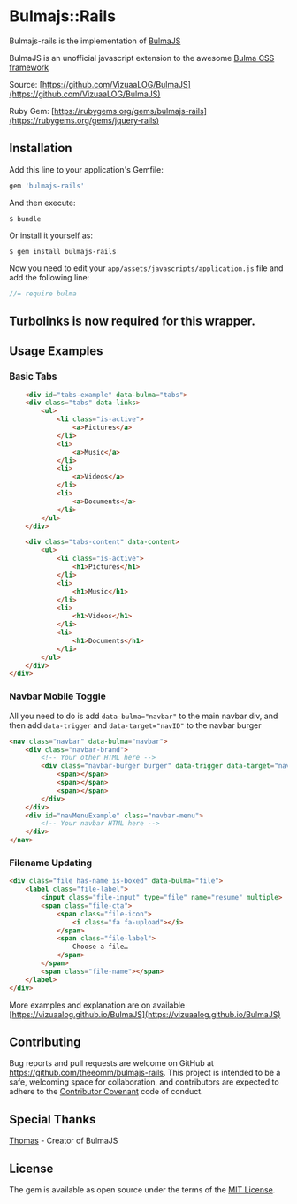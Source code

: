 # Bulmajs::Rails

Bulmajs-rails is the implementation of [BulmaJS](https://github.com/VizuaaLOG/BulmaJS)

BulmaJS is an unofficial javascript extension to the awesome [Bulma CSS framework](https://bulma.io)

Source: [https://github.com/VizuaaLOG/BulmaJS](https://github.com/VizuaaLOG/BulmaJS)

Ruby Gem: [https://rubygems.org/gems/bulmajs-rails](https://rubygems.org/gems/jquery-rails)

## Installation

Add this line to your application's Gemfile:

```ruby
gem 'bulmajs-rails'
```

And then execute:

    $ bundle

Or install it yourself as:

    $ gem install bulmajs-rails

Now you need to edit your `app/assets/javascripts/application.js` file and add the following line:

```javascript
//= require bulma
```

## Turbolinks is now required for this wrapper.

## Usage Examples

### Basic Tabs

```html
    <div id="tabs-example" data-bulma="tabs">
    <div class="tabs" data-links>
        <ul>
            <li class="is-active">
                <a>Pictures</a>
            </li>
            <li>
                <a>Music</a>
            </li>
            <li>
                <a>Videos</a>
            </li>
            <li>
                <a>Documents</a>
            </li>
        </ul>
    </div>

    <div class="tabs-content" data-content>
        <ul>
            <li class="is-active">
                <h1>Pictures</h1>
            </li>
            <li>
                <h1>Music</h1>
            </li>
            <li>
                <h1>Videos</h1>
            </li>
            <li>
                <h1>Documents</h1>
            </li>
        </ul>
    </div>
</div>
```

### Navbar Mobile Toggle

All you need to do is add `data-bulma="navbar"` to the main navbar div, and then add `data-trigger` and `data-target="navID"` to the navbar burger

```html
<nav class="navbar" data-bulma="navbar">
    <div class="navbar-brand">
        <!-- Your other HTML here -->
        <div class="navbar-burger burger" data-trigger data-target="navMenuExample">
            <span></span>
            <span></span>
            <span></span>
        </div>
    </div>
    <div id="navMenuExample" class="navbar-menu">
        <!-- Your navbar HTML here -->
    </div>
</nav>
```

### Filename Updating

```html
<div class="file has-name is-boxed" data-bulma="file">
    <label class="file-label">
        <input class="file-input" type="file" name="resume" multiple>
        <span class="file-cta">
            <span class="file-icon">
                <i class="fa fa-upload"></i>
            </span>
            <span class="file-label">
                Choose a file…
            </span>
        </span>
        <span class="file-name"></span>
    </label>
</div>
```

More examples and explanation are on available [https://vizuaalog.github.io/BulmaJS](https://vizuaalog.github.io/BulmaJS)

## Contributing

Bug reports and pull requests are welcome on GitHub at https://github.com/theeomm/bulmajs-rails. This project is intended to be a safe, welcoming space for collaboration, and contributors are expected to adhere to the [Contributor Covenant](http://contributor-covenant.org) code of conduct.

## Special Thanks

[Thomas](https://github.com/VizuaaLOG) - Creator of BulmaJS

## License

The gem is available as open source under the terms of the [MIT License](https://opensource.org/licenses/MIT).
